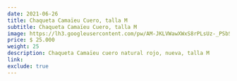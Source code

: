 ```yaml
---
date: 2021-06-26
title: Chaqueta Camaïeu Cuero, talla M
subtitle: Chaqueta Camaïeu Cuero, talla M
image: https://lh3.googleusercontent.com/pw/AM-JKLVWawXWxS8rPLsUz-_PSbSbaO5tB2ZO9n4UIw6y73KZUv_BNQzqst_53s5iUPaO0q4f5dzE59PJmjN2bw0zEHoj5GAZepK_1FR0tynLgH1kw9dDcJM43NDmD9FBEl2rK7KDu6AWBRSHYESx-K5SOX8vlQ=w524-h621-no?authuser=0
price: $ 25.000
weight: 25
description: Chaqueta Camaïeu cuero natural rojo, nueva, talla M
link: 
exclude: true
---
```

